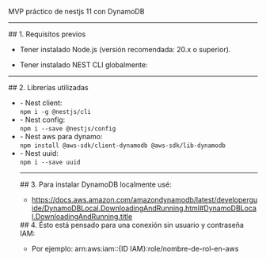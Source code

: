 MVP práctico de nestjs 11 con DynamoDB

<hr/>
## 1. Requisitos previos

- Tener instalado Node.js (versión recomendada: 20.x o superior).

- Tener instalado NEST CLI globalmente:
<hr/>
## 2. Librerías utilizadas
<ul>
<li>
- Nest client:<br/>
<code>npm i -g @nestjs/cli</code>
</li>
<li>
- Nest config:<br/>
<code>npm i --save @nestjs/config</code>
</li>
<li>
- Nest aws para dynamo:<br/>
<code>npm install @aws-sdk/client-dynamodb @aws-sdk/lib-dynamodb</code>
</li>
 <li>
- Nest uuid:<br/>
<code>npm i --save uuid</code>
</li>

<hr/>
## 3. Para instalar DynamoDB localmente usé:<br/>
<ul>
    <li><a href="https://docs.aws.amazon.com/amazondynamodb/latest/developerguide/DynamoDBLocal.DownloadingAndRunning.html#DynamoDBLocal.DownloadingAndRunning.title">https://docs.aws.amazon.com/amazondynamodb/latest/developerguide/DynamoDBLocal.DownloadingAndRunning.html#DynamoDBLocal.DownloadingAndRunning.title</a></li>
</ul>
## 4. Ésto está pensado para una conexión sin usuario y contraseña IAM:<br/>
<ul>
    <li>
    Por ejemplo: arn:aws:iam::{ID IAM}:role/nombre-de-rol-en-aws
    </li>
</ul>
